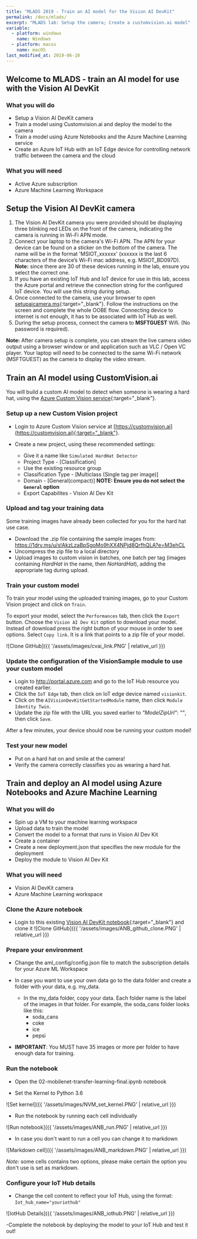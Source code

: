 ```yaml
---
title: "MLADS 2019 - Train an AI model for the Vision AI DevKit"
permalink: /docs/mlads/
excerpt: "MLADS lab: Setup the camera; Create a customvision.ai model"
variable:
  - platform: windows
    name: Windows
  - platform: macos
    name: macOS
last_modified_at: 2019-06-10
---
```


## Welcome to MLADS - train an AI model for use with the Vision AI DevKit

### What you will do

- Setup a Vision AI DevKit camera
- Train a model using Customvision.ai and deploy the model to the camera
- Train a model using Azure Notebooks and the Azure Machine Learning service
- Create an Azure IoT Hub with an IoT Edge device for controlling network traffic between the camera and the cloud

### What you will need

- Active Azure subscription
- Azure Machine Learning Workspace

## Setup the Vision AI DevKit camera

1. The Vision AI DevKit camera you were provided should be displaying three blinking red LEDs on the front of the camera, indicating the camera is running in Wi-Fi APN mode.
2. Connect your laptop to the camera's Wi-Fi APN. The APN for your device can be found on a sticker on the bottom of the camera. The name will be in the format 'MSIOT_xxxxxx' (xxxxxx is the last 6 characters of the device’s Wi-Fi mac address, e.g. MSIOT_BD097D). **Note:** since there are 30 of these devices running in the lab, ensure you select the correct one.
3. If you have an existing IoT Hub and IoT device for use in this lab, access the Azure portal and retrieve the  connection string for the configured IoT device. You will use this string during setup.
4. Once connected to the camera, use your browser to open [setupaicamera.ms](https://setupaicamera.ms){:target="_blank"}. Follow the instructions on the screen and complete the whole OOBE flow. Connecting device to internet is not enough, it has to be associated with IoT Hub as well.
5. During the setup process, connect the camera to **MSFTGUEST** Wifi. (No password is required).

**Note:** After camera setup is complete, you can stream the live camera video output using a browser window or and application such as VLC / Open VC player. Your laptop will need to be connected to the same Wi-Fi network (MSFTGUEST) as the camera to display the video stream.

## Train an AI model using CustomVision.ai

You will build a custom AI model to detect when someone is wearing a hard hat, using the [Azure Custom Vision service](https://customvision.ai){:target="_blank"}.

### Setup up a new Custom Vision project

- Login to Azure Custom Vision service at [https://customvision.ai](https://customvision.ai){:target="_blank"}.

- Create a new project, using these recommended settings:
  - Give it a name like `Simulated HardHat Detector`
  - Project Type - [Classification]
  - Use the existing resource group
  - Classification Type - [Multiclass (Single tag per image)]
  - Domain - [General(compact)] **NOTE: Ensure you do not select the `General` option**
  - Export Capabilites - Vision AI Dev Kit

### Upload and tag your training data
Some training images have already been collected for you for the hard hat use case.

- Download the .zip file containing the sample images from: <a href="https://1drv.ms/u/s!AkzLzaBpSgoMo9hXX4NPjd8QrfhQLA?e=M3ehCL" target="blank">https://1drv.ms/u/s!AkzLzaBpSgoMo9hXX4NPjd8QrfhQLA?e=M3ehCL</a>
- Uncompress the zip file to a local directory
- Upload images to custom vision in batches, one batch per tag (images containing *HardHat* in the name, then *NoHardHat*), adding the appropriate tag during upload.

### Train your custom model

To train your model using the uploaded training images, go to your Custom Vision project and click on `Train`.

To export your model, select the `Performances` tab, then click the `Export` button. Choose the `Vision AI Dev Kit` option to download your model. Instead of download press the right button of your mouse in order to see options. Select `Copy link`. It is a link that points to a zip file of your model.

 ![Clone GitHub]({{ '/assets/images/cvai_link.PNG' | relative_url }})

<!--

### Deploy your custom model to your camera

To deploy your custom model, we will first store your model in a publicly accessible location and then update the configuration of the VisionSample module to use this new model. We will use a cloud blob store to store the model, but any publically accessible file storage system will work.


### Upload your trained model zip file

We'll start by creating a new storage account and then upload your model to it.

- Login to <a href="http://portal.azure.com" target="blank">http://portal.azure.com</a>.
- Search for `Storage` and select `Storage accounts`.
- Use your existing Azure subscription and resource group.
- Create a new storage account with a unique name (NOTE: upper case characters are not allowed).
- Select the `West-US 2` region.
- Click on `Review+Create` (other default options should be correct).
- Wait until until provisioning is complete and navigate to your new storage account.
- From the `overview` tab, click on `Blobs`.
- Click `Add a new container`, give it a name like `hardhatmodel` and make sure to select `Container (anonymous read access for containers and blobs)` for the `Public access level`.
- Click on the container just created, then click  the `Upload` button and select the zip file you downloaded from the Azure Custom Vision service.
- Copy the URL of the uploaded file for later use.
-->
### Update the configuration of the VisionSample module to use your custom model

- Login to <a href="http://portal.azure.com" target="blank">http://portal.azure.com</a> and go to the IoT Hub resource you created earlier.
- Click the `IoT Edge` tab, then click on IoT edge  device named `visionkit`.
- Click on the `AIVisionDevKitGetStartedModule`  name, then click `Module Identity Twin`.
- Update the zip file with the URL you saved earlier to *"ModelZipUrl": ""*, then click `Save`.

After a few minutes, your device should now be running your custom model!

### Test your new model

- Put on a hard hat on and smile at the camera!
- Verify the camera correctly classifies you as wearing a hard hat.

## Train and deploy an AI model using Azure Notebooks and Azure Machine Learning

### What you will do

- Spin up a VM to your machine learning workspace
- Upload data to train the model
- Convert the model to a format that runs in Vision AI Dev Kit
- Create a container
- Create a new deployment.json that specifies the new module for the deployment
- Deploy the module to Vision AI Dev Kit

### What you will need

- Vision AI DevKit camera
- Azure Machine Learning workspace

### Clone the Azure notebook

- Login to this existing [Vision AI DevKit notebook](https://notebooks.azure.com/tedway/projects/vision-ai-dev-kit ){:target="_blank"} and clone it
   ![Clone GitHub]({{ '/assets/images/ANB_github_clone.PNG' | relative_url }})

### Prepare your environment

- Change the aml_config/config.json file to match the subscription details for your Azure ML Workspace
- In case you want to use your own data go to the data folder and create a folder with your data, e.g. my_data.
  - In the my_data folder, copy your data. Each folder name is the label of the images in that folder.  For example, the soda_cans folder looks like this:  
    - soda_cans
    - coke
    - ice
    - pepsi

- **IMPORTANT**: You MUST have 35 images or more per folder to have enough data for training.

### Run the notebook

- Open the 02-mobilenet-transfer-learning-final.ipynb notebook 

- Set the Kernel to Python 3.6

![Set kernel]({{ '/assets/images/NVM_set_kernel.PNG' | relative_url }})

- Run the notebook by running each cell individually

![Run notebook]({{ '/assets/images/ANB_run.PNG' | relative_url }})

- In case you don't want to run a cell you can change it to markdown

![Markdown cell]({{ '/assets/images/ANB_markdown.PNG' | relative_url }})

*Note:* some cells contains two options, please make certain the option you don't use is set as markdown.

### Configure your IoT Hub details

- Change the cell content to reflect your IoT Hub, using the format: `Iot_hub_name="youriothub"`

![IotHub Details]({{ '/assets/images/ANB_iothub.PNG' | relative_url }})

-Complete the notebook by deploying the model to your IoT Hub and test it out!